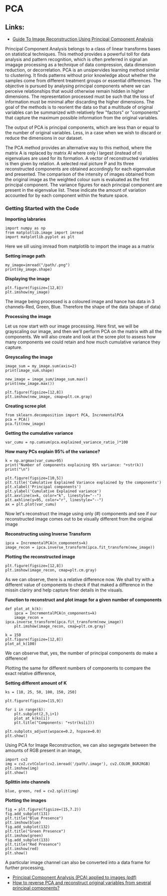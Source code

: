 # PCA
## Links:
- [Guide To Image Reconstruction Using Principal Component Analysis](https://analyticsindiamag.com/guide-to-image-reconstruction-using-principal-component-analysis/)

Principal Component Analysis belongs to a class of linear transforms bases on statistical techniques. This method provides a powerful toll for data analysis and pattern recognition, which is often preferred in signal an imagage processing as a technique of data compression, data dimension reduction, or decorrelation. PCA is an unsipervides learning method similar to clustering. It finds patterns without prior knowledge about whether the samples come from different treatment groups or essential differences. The objective is pursued by analysing principal components where we can perceive relationships that would otherwise remain hidden in higher dimensions.
The representation processed must be such that the loss of information must be minimal after discarding the higher dimensions.
The goal of the methods is to reorient the data so that a multitude of original variables can be summarized with relatively few "factors" or "components" that capture the maximum possible information from the original variables.


The output of PCA is principal components, which are less than or equal to the number of original variables. Less, in a case when we wish to discard or reduce the dimensions in our dataset. 

The PCA method provides an alternative way to this method, where the matrix A is replaced by matrix Al where only l largest (instead of n) eigenvalues are used for its formation. A vector of reconstructed variables is then given by relation. A selected real picture P and Its three reconstructed components are obtained accordingly for each eigenvalue and presented. The comparison of the intensity of images obtained from the original image as the weighted colour sum is evaluated as the first principal component. The variance figures for each principal component are present in the eigenvalue list. These indicate the amount of variation accounted for by each component within the feature space.

### Getting Started with the Code
**Importing labraries**

	import numpy as np
	from matplotlib.image import imread
	import matplotlib.pyplot as plt

Here we sill using imread from matplotlib to import the image as a matrix

**Setting image path**

	my_image=imread("/path/.png")
	print(my_image.shape)

**Displaying the image**

	plt.figure(figsize=[12,8])
	plt.imshow(my_image)

The image being processed is a coloured image and hance has data in 3 channels-Red, Green, Blue. Therefore the shape of the data (shape of data)

**Processing the image**

Let us now start with our image processing. Here first, we will be grayscaling our image, and then we'll perform PCA on the matrix with all the components. We will also create and look at the scree plot to assess how many components we could retain and how much cumulative variance they capture.

**Greyscaling the image**

	image_sum = my_image.sum(axis=2)
	print(image_sum.shape)

	new_image = image_sum/image_sum.max()
	print(new_image.max())

	plt.figure(figsize=[12,8])
	plt.imshow(new_image, cmap=plt.cm.gray)

**Creating scree plot**
	
	from sklearn.decomposition import PCA, IncrementalPCA
	pca = PCA()
	pca.fit(new_image)

**Getting the cumulative variance**

	var_cumu = np.cumsum(pca.explained_variance_ratio_)*100

**How many PCs explain 95% of the variance?**

	k = np.argmax(var_cumu>95)
	print("Number of components explaining 95% variance: "+str(k))
	print("\n")

	plt.figure(figsize=[10,5])
	plt.title('Cumulative Explained Variance explained by the components')
	plt.xlabel('Principal components')
	plt.ylabel('Cumulative Explained variance')
	plt.axvline(x=k, color="k", linestyle="--")
	plt.axhline(y=95, color="r", linestyle="--")
	ax = plt.plot(var_cumu)

Now let's reconstruct the image using only (#) components and see if our reconstructed image comes out to be visually different from the original image

**Reconstructing using Inverse Transform**

	ipca = IncrementalPCA(n_components=k)
	image_recon = ipca.inverse_transform(ipca.fit_transform(new_image))

**Plotting the reconstructed image**

	plt.figure(figsize=[12,8])
	plt.imshow(image_recon, cmap=plt.cm.gray)

As we can observe, there is a relative difference now. We shall try with a different value of components to check if that maked a difference in the missin clariry and help capture finer details in the visuals.

**Function to reconstruct and plot image for a given number of components**

	def plot_at_k(k):
		ipca = IncrementalPCA(n_components=k)
		image_recon = ipca.inverse_transform(ipca.fit_transform(new_image))
		plt.imshow(image_recon, cmap=plt.cm.gray)

	k = 150
	plt.figure(figsize=[12,8])
	plot_at_k(100)

We can observe that, yes, the number of principal components do make a difference!

Plotting the same for different numbers of components to compare the exact relative difference,

**Setting different amount of K**

	ks = [10, 25, 50, 100, 150, 250]

	plt.figure(figsize=[15,9])

	for i in range(6):
		plt.subplot(2,3,i+1)
		plot_at_k(ks[i])
		plt.title("Components: "+str(ks[i]))

	plt.subplots_adjust(wspace=0.2, hspace=0.0)
	plt.show()

Using PCA for Image Reconstruction, we can also segregate between the amounts of RGB present in an image,

	import cv2
	img = cv2.cvtColor(cv2.imread('/path/.image'), cv2.COLOR_BGR2RGB)
	plt.imshow(img)
	plt.show()

**Splittin into channels**

	blue, green, red = cv2.split(img)

**Plotting the images**

	fig = plt.figure(figsize=(15,7.2))
	fig.add_subplot(131)
	plt.title("Blue Presence")
	plt.imshow(blue)
	fig.add_subplot(132)
	plt.title("Green Presence")
	plt.imshow(green)
	fig.add_subplot(133)
	plt.title("Red Presence")
	plt.imshow(red)
	plt.show()

A particular image channel can also be converted into a data frame for further processing,
 
- [Principal Component Analysis (PCA) applied to images (pdf)](http://people.ciirc.cvut.cz/~hlavac/TeachPresEn/11ImageProc/15PCA.pdf)
- [How to reverse PCA and reconstruct original variables from several principal components?](https://stats.stackexchange.com/questions/229092/how-to-reverse-pca-and-reconstruct-original-variables-from-several-principal-com)
